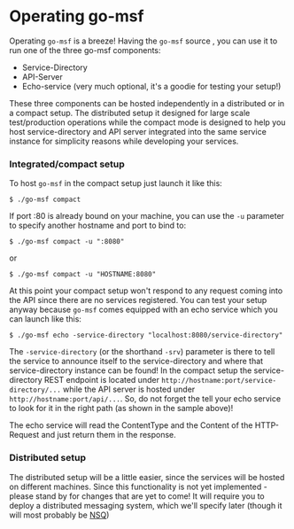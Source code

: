 # Operating go-msf

Operating `go-msf` is a breeze! Having the `go-msf` source , you can use it to run one of the three go-msf components:

* Service-Directory
* API-Server
* Echo-service (very much optional, it's a goodie for testing your setup!)

These three components can be hosted independently in a distributed or in a compact setup. The distributed setup it designed for large scale test/production operations while the compact mode is designed to help you host service-directory and API server integrated into the same service instance for simplicity reasons while developing your services.

### Integrated/compact setup

To host `go-msf` in the compact setup just launch it like this:
```
$ ./go-msf compact
```

If port :80 is already bound on your machine, you can use the `-u` parameter to specify another hostname and port to bind to:

```
$ ./go-msf compact -u ":8080"
```
or
```
$ ./go-msf compact -u "HOSTNAME:8080"
```
At this point your compact setup won't respond to any request coming into the API since there are no services registered. You can test your setup anyway because `go-msf` comes equipped with an echo service which you can launch like this:

```
$ ./go-msf echo -service-directory "localhost:8080/service-directory"
```
The `-service-directory` (or the shorthand `-srv`) parameter is there to tell the service to announce itself to the service-directory and where that service-directory instance can be found! In the compact setup the service-directory REST endpoint is located under `http://hostname:port/service-directory/...` while the API server is hosted under `http://hostname:port/api/...`. So, do not forget the tell your echo service to look for it in the right path (as shown in the sample above)!

The echo service will read the ContentType and the Content of the HTTP-Request and just return them in the response.

### Distributed setup

The distributed setup will be a little easier, since the services will be hosted on different machines. Since this functionality is not yet implemented - please stand by for changes that are yet to come! It will require you to deploy a distributed messaging system, which we'll specify later (though it will most probably be [NSQ](https://github.com/nsqio/nsq))
